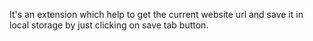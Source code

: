 It's an extension which help to get the current website url and save it in local storage by just clicking on save tab button.
